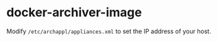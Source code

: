 # docker-archiver-image

Modify ```/etc/archappl/appliances.xml``` to set the IP address of your host.

